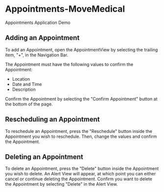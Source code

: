 # Appointments-MoveMedical
Appointments Application Demo

## Adding an Appointment

To add an Appointment, open the AppointmentView by selecting the trailing item, "+", in the Navigation Bar.

The Appointment must have the following values to confirm the Appointment:

- Location
- Date and Time
- Description

Confirm the Appointment by selecting the "Confirm Appointment" button at the bottom of the page.


## Rescheduling an Appointment

To reschedule an Appointment, press the "Reschedule" button inside the Appointment you wish to reschedule. Then, change the values and confirm the Appointment.


## Deleting an Appointment

To delete an Appointment, press the "Delete" button inside the Appointment you wish to delete. An Alert View will appear, at which point you can either cancel or continue deleting the Appointment. Confirm you want to delete the Appointment by selecting "Delete" in the Alert View.


